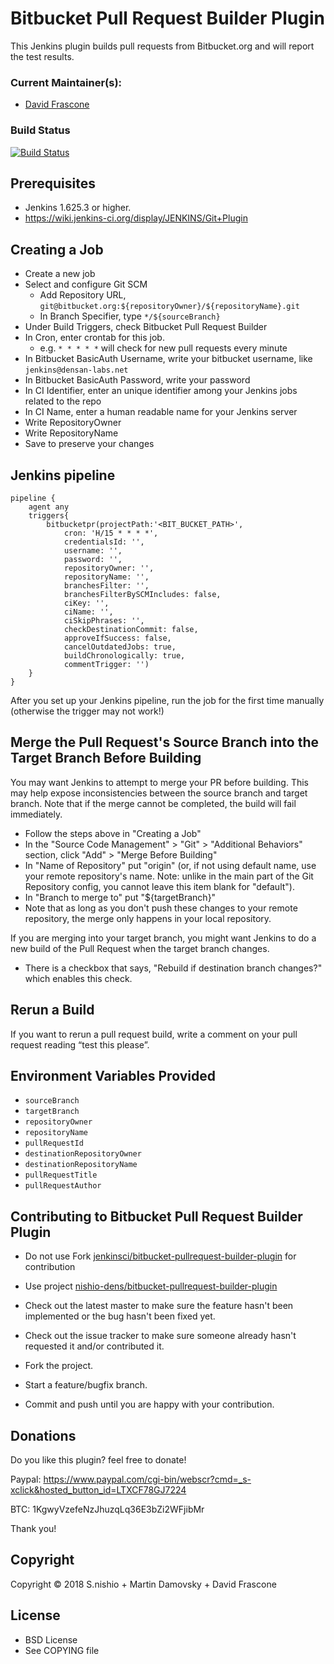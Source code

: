 Bitbucket Pull Request Builder Plugin
=====================================

This Jenkins plugin builds pull requests from Bitbucket.org and will report the test results.

### Current Maintainer(s):

- [David Frascone](https://github.com/CodeMonk)

### Build Status

[![Build Status](https://travis-ci.org/nishio-dens/bitbucket-pullrequest-builder-plugin.svg?branch=master)](https://travis-ci.org/nishio-dens/bitbucket-pullrequest-builder-plugin)


Prerequisites
-------------

- Jenkins 1.625.3 or higher.
- https://wiki.jenkins-ci.org/display/JENKINS/Git+Plugin


Creating a Job
-------------

- Create a new job
- Select and configure Git SCM
	- Add Repository URL, `git@bitbucket.org:${repositoryOwner}/${repositoryName}.git`
	- In Branch Specifier, type `*/${sourceBranch}`
- Under Build Triggers, check Bitbucket Pull Request Builder
- In Cron, enter crontab for this job.
  - e.g. `* * * * *` will check for new pull requests every minute
- In Bitbucket BasicAuth Username, write your bitbucket username, like `jenkins@densan-labs.net`
- In Bitbucket BasicAuth Password, write your password
- In CI Identifier, enter an unique identifier among your Jenkins jobs related to the repo
- In CI Name, enter a human readable name for your Jenkins server
- Write RepositoryOwner
- Write RepositoryName
- Save to preserve your changes


Jenkins pipeline
-------------
```
pipeline {
    agent any
    triggers{
        bitbucketpr(projectPath:'<BIT_BUCKET_PATH>',
            cron: 'H/15 * * * *',
            credentialsId: '',
            username: '',
            password: '',
            repositoryOwner: '',
            repositoryName: '',
            branchesFilter: '',
            branchesFilterBySCMIncludes: false,
            ciKey: '',
            ciName: '',
            ciSkipPhrases: '',
            checkDestinationCommit: false,
            approveIfSuccess: false,
            cancelOutdatedJobs: true,
            buildChronologically: true,
            commentTrigger: '')
    }
}
```

After you set up your Jenkins pipeline, run the job for the first time manually (otherwise the trigger may not work!)


Merge the Pull Request's Source Branch into the Target Branch Before Building
-----------------------------------------------------------------------------

You may want Jenkins to attempt to merge your PR before building.
This may help expose inconsistencies between the source branch and target branch.
Note that if the merge cannot be completed, the build will fail immediately.

- Follow the steps above in "Creating a Job"
- In the "Source Code Management" > "Git" > "Additional Behaviors" section, click "Add" > "Merge Before Building"
- In "Name of Repository" put "origin" (or, if not using default name, use your remote repository's name. Note: unlike in the main part of the Git Repository config, you cannot leave this item blank for "default").
- In "Branch to merge to" put "${targetBranch}" 
- Note that as long as you don't push these changes to your remote repository, the merge only happens in your local repository.

If you are merging into your target branch, you might want Jenkins to do a new build of the Pull Request when the target branch changes.
- There is a checkbox that says, "Rebuild if destination branch changes?" which enables this check.


Rerun a Build
-------------

If you want to rerun a pull request build, write a comment on your pull request reading “test this please”.


Environment Variables Provided
------------------------------

- `sourceBranch`
- `targetBranch`
- `repositoryOwner`
- `repositoryName`
- `pullRequestId`
- `destinationRepositoryOwner`
- `destinationRepositoryName`
- `pullRequestTitle`
- `pullRequestAuthor`


Contributing to Bitbucket Pull Request Builder Plugin
-----------------------------------------------------

- Do not use Fork [jenkinsci/bitbucket-pullrequest-builder-plugin](https://github.com/jenkinsci/bitbucket-pullrequest-builder-plugin) for contribution

- Use project [nishio-dens/bitbucket-pullrequest-builder-plugin](https://github.com/nishio-dens/bitbucket-pullrequest-builder-plugin)

- Check out the latest master to make sure the feature hasn't been implemented or the bug hasn't been fixed yet.

- Check out the issue tracker to make sure someone already hasn't requested it and/or contributed it.

- Fork the project.

- Start a feature/bugfix branch.

- Commit and push until you are happy with your contribution.



Donations
-----------------------------------------------------
Do you like this plugin? feel free to donate! 

Paypal: https://www.paypal.com/cgi-bin/webscr?cmd=_s-xclick&hosted_button_id=LTXCF78GJ7224

BTC: 1KgwyVzefeNzJhuzqLq36E3bZi2WFjibMr

Thank you!

Copyright
---------

Copyright © 2018 S.nishio + Martin Damovsky + David Frascone


License
-------

- BSD License
- See COPYING file
